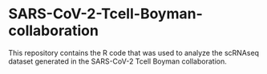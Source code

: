 # SARS-CoV-2-Tcell-Boyman-collaboration
This repository contains the R code that was used to analyze the scRNAseq dataset generated in the SARS-CoV-2 Tcell Boyman collaboration.
